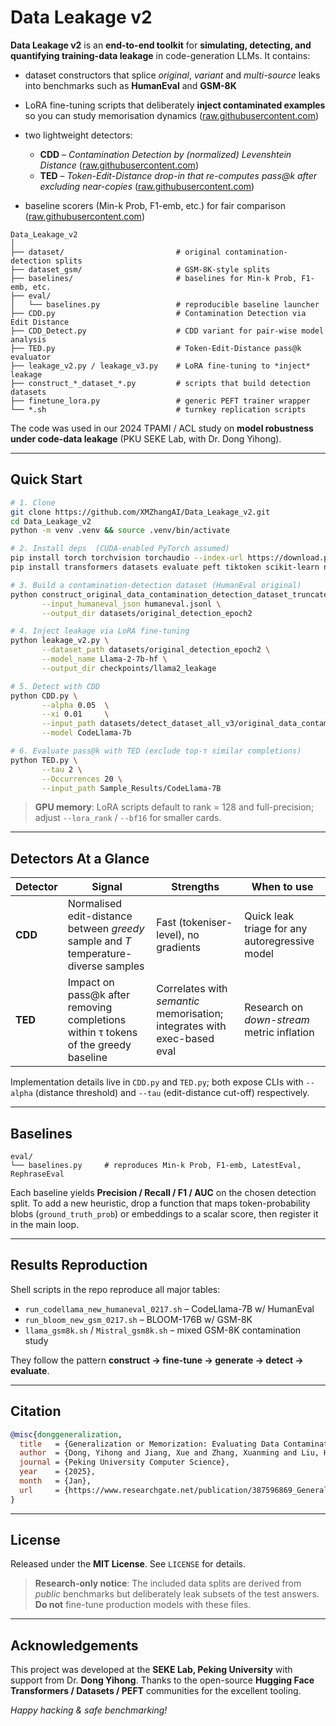 # Data Leakage v2

**Data Leakage v2** is an **end-to-end toolkit** for **simulating, detecting, and quantifying training-data leakage** in code-generation LLMs.
It contains:

* dataset constructors that splice *original*, *variant* and *multi-source* leaks into benchmarks such as **HumanEval** and **GSM-8K**
* LoRA fine-tuning scripts that deliberately **inject contaminated examples** so you can study memorisation dynamics ([raw.githubusercontent.com][2])
* two lightweight detectors:

  * **CDD** – *Contamination Detection by (normalized) Levenshtein Distance* ([raw.githubusercontent.com][3])
  * **TED** – *Token-Edit-Distance drop-in that re-computes pass\@k after excluding near-copies* ([raw.githubusercontent.com][4])
* baseline scorers (Min-k Prob, F1-emb, etc.) for fair comparison ([raw.githubusercontent.com][5])

```text
Data_Leakage_v2
│
├── dataset/                         # original contamination-detection splits
├── dataset_gsm/                     # GSM-8K-style splits
├── baselines/                       # baselines for Min-k Prob, F1-emb, etc.
├── eval/
│   └── baselines.py                 # reproducible baseline launcher
├── CDD.py                           # Contamination Detection via Edit Distance
├── CDD_Detect.py                    # CDD variant for pair-wise model analysis
├── TED.py                           # Token-Edit-Distance pass@k evaluator
├── leakage_v2.py / leakage_v3.py    # LoRA fine-tuning to *inject* leakage
├── construct_*_dataset_*.py         # scripts that build detection datasets
├── finetune_lora.py                 # generic PEFT trainer wrapper
└── *.sh                             # turnkey replication scripts
```

The code was used in our 2024 TPAMI / ACL study on **model robustness under code-data leakage** (PKU SEKE Lab, with Dr. Dong Yihong).

---

## Quick Start

```bash
# 1. Clone
git clone https://github.com/XMZhangAI/Data_Leakage_v2.git
cd Data_Leakage_v2
python -m venv .venv && source .venv/bin/activate

# 2. Install deps  (CUDA-enabled PyTorch assumed)
pip install torch torchvision torchaudio --index-url https://download.pytorch.org/whl/cu121
pip install transformers datasets evaluate peft tiktoken scikit-learn numpy

# 3. Build a contamination-detection dataset (HumanEval original)
python construct_original_data_contamination_detection_dataset_truncate_iteration.py \
       --input_humaneval_json humaneval.jsonl \
       --output_dir datasets/original_detection_epoch2

# 4. Inject leakage via LoRA fine-tuning
python leakage_v2.py \
       --dataset_path datasets/original_detection_epoch2 \
       --model_name Llama-2-7b-hf \
       --output_dir checkpoints/llama2_leakage

# 5. Detect with CDD
python CDD.py \
       --alpha 0.05  \
       --xi 0.01     \
       --input_path datasets/detect_dataset_all_v3/original_data_contamination_detection_dataset_truncate_epoch2 \
       --model CodeLlama-7b

# 6. Evaluate pass@k with TED (exclude top-τ similar completions)
python TED.py \
       --tau 2 \
       --Occurrences 20 \
       --input_path Sample_Results/CodeLlama-7B
```

> **GPU memory**: LoRA scripts default to rank = 128 and full-precision; adjust `--lora_rank` / `--bf16` for smaller cards.

---

## Detectors At a Glance

| Detector | Signal                                                                               | Strengths                                                                | When to use                                    |
| -------- | ------------------------------------------------------------------------------------ | ------------------------------------------------------------------------ | ---------------------------------------------- |
| **CDD**  | Normalised edit-distance between *greedy* sample and *T* temperature-diverse samples | Fast (tokeniser-level), no gradients                                     | Quick leak triage for any autoregressive model |
| **TED**  | Impact on pass\@k after removing completions within τ tokens of the greedy baseline  | Correlates with *semantic* memorisation; integrates with exec-based eval | Research on *down-stream* metric inflation     |

Implementation details live in `CDD.py` and `TED.py`; both expose CLIs with `--alpha` (distance threshold) and `--tau` (edit-distance cut-off) respectively.

---

## Baselines

```text
eval/
└── baselines.py     # reproduces Min-k Prob, F1-emb, LatestEval, RephraseEval
```

Each baseline yields **Precision / Recall / F1 / AUC** on the chosen detection split.
To add a new heuristic, drop a function that maps token-probability blobs (`ground_truth_prob`) or embeddings to a scalar score, then register it in the main loop.

---

## Results Reproduction

Shell scripts in the repo reproduce all major tables:

* `run_codellama_new_humaneval_0217.sh` – CodeLlama-7B w/ HumanEval
* `run_bloom_new_gsm_0217.sh`          – BLOOM-176B w/ GSM-8K
* `llama_gsm8k.sh` / `Mistral_gsm8k.sh` – mixed GSM-8K contamination study

They follow the pattern **construct → fine-tune → generate → detect → evaluate**.

---

## Citation

```bibtex
@misc{donggeneralization,
  title   = {Generalization or Memorization: Evaluating Data Contamination for Large Language Models},
  author  = {Dong, Yihong and Jiang, Xue and Zhang, Xuanming and Liu, Huanyu and Jin, Zhi and Gu, Bin and Yang, Mengfei and Li, Ge},
  journal = {Peking University Computer Science},
  year    = {2025},
  month   = {Jan},
  url     = {https://www.researchgate.net/publication/387596869_Generalization_or_Memorization_Evaluating_Data_Contamination_for_Large_Language_Models},
}
```

---

## License

Released under the **MIT License**.  See `LICENSE` for details.

> **Research-only notice**: The included data splits are derived from *public* benchmarks but deliberately leak subsets of the test answers. **Do not** fine-tune production models with these files.

---

## Acknowledgements

This project was developed at the **SEKE Lab, Peking University** with support from Dr. **Dong Yihong**.
Thanks to the open-source **Hugging Face Transformers / Datasets / PEFT** communities for the excellent tooling.

*Happy hacking & safe benchmarking!*

[1]: https://github.com/XMZhangAI/Data_Leakage_v2 "GitHub - XMZhangAI/Data_Leakage_v2: [2024TPAMI][2024ACL]PKU SEKE Lab, with Dr. Dong Yihong"
[2]: https://raw.githubusercontent.com/XMZhangAI/Data_Leakage_v2/main/leakage_v2.py "raw.githubusercontent.com"
[3]: https://raw.githubusercontent.com/XMZhangAI/Data_Leakage_v2/main/CDD.py "raw.githubusercontent.com"
[4]: https://raw.githubusercontent.com/XMZhangAI/Data_Leakage_v2/main/TED.py "raw.githubusercontent.com"
[5]: https://raw.githubusercontent.com/XMZhangAI/Data_Leakage_v2/main/eval/baselines.py "raw.githubusercontent.com"
